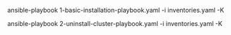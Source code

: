 ansible-playbook 1-basic-installation-playbook.yaml -i inventories.yaml -K

ansible-playbook 2-uninstall-cluster-playbook.yaml -i inventories.yaml -K